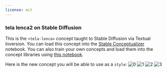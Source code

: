 ```yaml
---
license: mit
---
```

### tela lenca2 on Stable Diffusion
This is the `<tela-lenca>` concept taught to Stable Diffusion via Textual Inversion. You can load this concept into the [Stable Conceptualizer](https://colab.research.google.com/github/huggingface/notebooks/blob/main/diffusers/stable_conceptualizer_inference.ipynb) notebook. You can also train your own concepts and load them into the concept libraries using [this notebook](https://colab.research.google.com/github/huggingface/notebooks/blob/main/diffusers/sd_textual_inversion_training.ipynb).

Here is the new concept you will be able to use as a `style`:
![<tela-lenca> 0](https://huggingface.co/sd-concepts-library/tela-lenca2/resolve/main/concept_images/2.jpeg)
![<tela-lenca> 1](https://huggingface.co/sd-concepts-library/tela-lenca2/resolve/main/concept_images/3.jpeg)
![<tela-lenca> 2](https://huggingface.co/sd-concepts-library/tela-lenca2/resolve/main/concept_images/1.jpeg)
![<tela-lenca> 3](https://huggingface.co/sd-concepts-library/tela-lenca2/resolve/main/concept_images/0.jpeg)

